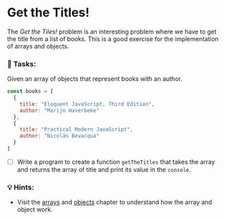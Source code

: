 # Get the Titles!

The _Get the Tiles!_ problem is an interesting problem where we have to get the title from a list of books. This is a good exercise for the implementation of arrays and objects.

### 📝 Tasks:

Given an array of objects that represent books with an author.

```javascript
const books = [
  {
    title: "Eloquent JavaScript, Third Edition",
    author: "Marijn Haverbeke"
  },
  {
    title: "Practical Modern JavaScript",
    author: "Nicolás Bevacqua"
  }
]
```

* [ ] Write a program to create a function `getTheTitles` that takes the array and returns the array of title and print its value in the `console`.

### 💡 Hints:

* Visit the [arrays](../arrays/) and [objects](../objects/) chapter to understand how the array and object work.

